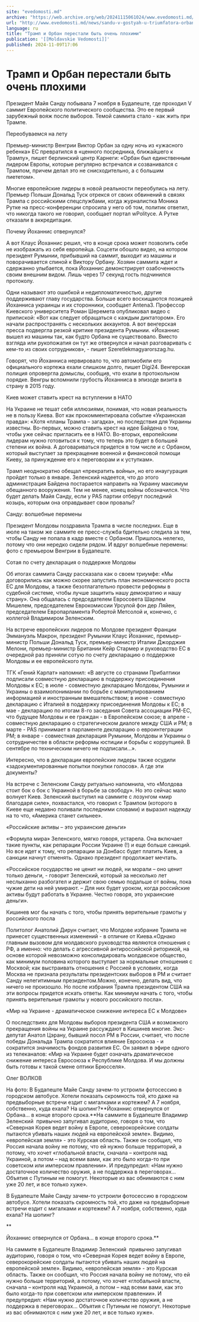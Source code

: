 ```yaml
---
site: "evedomosti.md"
archive: "https://web.archive.org/web/20241115061024/www.evedomosti.md/news/sandu-v-gostyah-u-triumfatora-orbana"
url: "http://www.evedomosti.md/news/sandu-v-gostyah-u-triumfatora-orbana"
language: ru
title: "Трамп и Орбан перестали быть очень плохими"
publication: '[[Moldavskie Vedomosti]]'
published: 2024-11-09T17:06
---
```


# Трамп и Орбан перестали быть очень плохими

Президент Майя Санду побывала 7 ноября в Будапеште, где проходил V саммит Европейского политического сообщества. Это ее первый зарубежный вояж после выборов. Темой саммита стало - как жить при Трампе.

Переобуваемся на лету

Премьер-министр Венгрии Виктор Орбан за одну ночь из «ужасного ребенка» ЕС превратился в «ценного посредника, ближайшего к Трампу», пишет берлинский центр Карнеги: «Орбан был единственным лидером Европы, которые регулярно встречался и созванивался с Трампом, причем делал это не снисходительно, а с большим пиететом».

Многие европейские лидеры в новой реальности переобулись на лету. Премьер Польши Дональд Туск отрекся от своих обвинений в связях Трампа с российскими спецслужбами, когда журналистка Моника Рутке на пресс-конференции спросила у него об том, политик ответил, что никогда такого не говорил, сообщает портал wPolityce. А Рутке отказали в аккредитации.

Почему Йоханнис отвернулся?

А вот Клаус Йоханнис решил, что в конце срока может позволить себе не изображать из себя европейца. Соцсети обошло видео, на котором президент Румынии, прибывший на саммит, выходит из машины и поворачивается спиной к Виктору Орбану. Хозяин саммита ждет и сдержанно улыбается, пока Йоханнис демонстрирует озабоченность своим внешним видом. Лишь через 17 секунд гость подчинился протоколу.

Одни называют это ошибкой и недипломатичностью, другие поддерживают главу государства. Больше всего восхищаются позицией Йоханниса украинцы и их сторонники, сообщает Antena3. Профессор Киевского университета Роман Шеремета опубликовал видео с припиской: «Вот как следует обращаться с каждым диктатором». Его начали распространять с нескольких аккаунтов. А вот венгерская пресса подвергла резкой критике президента Румынии. «Йоханнис вышел из машины так, как будто Орбана не существовало. Вместо взгляда или рукопожатия он тут же отвернулся и начал разговаривать с кем-то из своих сотрудников», - пишет Szeretlekmagyarorszag.hu.

Говорят, что Йоханниса нервировало то, что автомобили его официального кортежа ехали слишком долго, пишет Digi24. Венгерская полиция опровергла домыслы, сообщив, что ехали в протокольном порядке. Венгры вспомнили грубость Йоханниса в эпизоде визита в страну в 2015 году.

Киев может ставить крест на вступлении в НАТО

На Украине не тешат себя иллюзиями, понимая, что новая реальность не в пользу Киева. Вот как прокомментировала событие «Украинская правда»: «Хотя «планы Трампа – загадка», но последствия для Украины известны. Во-первых, можно ставить крест на идее Байдена о том, чтобы уже сейчас пригласить ее в НАТО. Во-вторых, европейским лидерам нужно готовиться к тому, что теперь это будет в большей степени их война. А договариваться придется в том числе и с Орбаном, который выступает за прекращение военной и финансовой помощи Киеву, за принуждение его к переговорам и к уступкам».

Трамп неоднократно обещал «прекратить войны», но его инаугурация пройдет только в январе. Зеленский надеется, что до этого администрация Байдена постарается направить на Украину максимум обещанного вооружения. Тем не менее, конец войны обозначился. Что будет делать Майя Санду, если у PAS партии отберут последний козырь, которым она оправдывает свои провалы?

Санду: волшебные перемены

Президент Молдовы поздравила Трампа в числе последних. Еще в июле на таком же саммите ее пресс-служба бдительно следила за тем, чтобы Санду не попала в кадр вместе с Орбаном. Пришлось нелегко, потому что они нередко сидели рядом. И вдруг волшебные перемены: фото с премьером Венгрии в Будапеште.

Сотая по счету декларация о поддержке Молдовы

Об итогах саммита Санду рассказала как о своем триумфе: «Мы договорились как можно скорее запустить план экономического роста ЕС для Молдовы, а также безотлагательно провести реформы в судебной системе, чтобы лучше защитить нашу демократию и нашу страну». Она общалась с председателем Евросовета Шарлем Мишелем, председателем Еврокомиссии Урсулой фон дер Ляйен, председателем Европарламента Робертой Метсолой и, конечно, с коллегой Владимиром Зеленским.

На встрече европейских лидеров по Молдове президент Франции Эммануэль Макрон, президент Румынии Клаус Йоханнис, премьер-министр Польши Дональд Туск, премьер-министр Италии Джорджия Мелони, премьер-министр Британии Кейр Стармер и руководство ЕС в очередной раз приняли сотую по счету декларацию о поддержке Молдовы и ее европейского пути.

ТГК «Гений Карпат» напомнил: «В августе со странами Прибалтики подписали совместную декларацию в поддержку присоединения Молдовы к ЕС; в июле - совместную декларацию Молдовы, Румынии и Украины о взаимопонимании по борьбе с манипулированием информацией и иностранным вмешательством; в июне - совместную декларацию с Италией в поддержку присоединения Молдовы к ЕС; в мае - декларацию по итогам 8-го заседания Совета ассоциации РМ-ЕС, что будущее Молдовы и ее граждан - в Европейском союзе; в апреле - совместную декларацию о стратегическом диалоге между США и РМ; в марте - PAS принимает в парламенте декларацию о евроинтеграции РМ; в январе - совместная декларация Румынии, Молдовы и Украины о сотрудничестве в области реформы юстиции и борьбы с коррупцией. В сентябре по техническим ничего не подписали…».

Интересно, что в декларации европейские лидеры также осудили «задокументированные попытки покупки голосов». А где эти документы?

На встрече с Зеленским Санду ритуально напомнила, что «Молдова стоит бок о бок с Украиной в борьбе за свободу». Но это сейчас мало волнует Киев. Зеленский выступил на саммите с лозунгом «мир благодаря силе», похвастался, что говорил с Трампом (которого в Киеве еще недавно поливали последними словами) и выразил надежду на то что, «Америка станет сильнее».

«Российские активы – это украинские деньги»

«Формула мира» Зеленского, мягко говоря, устарела. Она включает такие пункты, как репарации России Украине (!) и еще больше санкций. Но все идет к тому, что репарации за Донбасс будет платить Киев, а санкции начнут отменять. Однако президент продолжает мечтать.

«Российское государство не ценит ни людей, ни морали – оно ценит только деньги, - говорит Зеленский, который за несколько лет неслыханно разбогател и держит свою семью подальше от войны, пока чужие дети на ней умирают. – Для них будет уроком, когда российские активы будут работать в Украине. Честно говоря, это украинские деньги».

Кишинев мог бы начать с того, чтобы принять верительные грамоты у российского посла

Политолог Анатолий Дирун считает, что Молдове избрание Трампа не принесет существенных изменений - в отличие от Киева.«Однако главным вызовом для молдавского руководства являются отношения с РФ, а именно: что делать с агрессивной антироссийской риторикой, на основе которой невозможно консолидировать молдавское общество, как минимум половина которого выступает за нормальные отношения с Москвой; как выстраивать отношения с Россией в условиях, когда Москва не признала результаты президентских выборов в РМ и считает Санду нелегитимным президентом.Можно, конечно, делать вид, что ничего не произошло. Но после избрания Трампа президентом США на эти вопросы придется искать ответы. Как минимум начать с того, чтобы принять верительные грамоты у нового российского посла».

«Мир на Украине - драматическое снижение интереса ЕС к Молдове»

О последствиях для Молдовы выборов президента США и возможного прекращения войны на Украине рассуждают в Кишинев многие. Экс-депутат Анатол Цэрану, бывший посол РМ в России, считает, что после победы Дональда Трампа сократится влияние Евросоюза - и сократится значимость фондов развития ЕС. Он заявил в эфире одного из телеканалов: «Мир на Украине будет означать драматическое снижение интереса Евросоюза к Республике Молдова. И мы должны быть готовы к такой смене оптики Брюсселя».

Олег ВОЛКОВ

На фото: В Будапеште Майе Санду зачем-то устроили фотосессию в городском автобусе. Хотели показать скромность той, кто даже на предвыборные встречи ездит с мигалками и кортежем? А 7 ноября, собственно, куда ехала? На шопинг?**Йоханнис отвернулся от Орбана... в конце второго срока.**На саммите в Будапеште Владимир Зеленский  привычно запугивал аудиторию, говоря о том, что «Северная Корея ведет войну в Европе, северокорейские солдаты пытаются убивать наших людей на европейской земле». Видимо, «европейская земля» - это Курская область. Также он сообщил, что Россия начала войну не потому, что ей нужно больше территорий, а потому, что хочет «глобальной власти, сначала – контроля над Украиной, а потом – над всеми вами, как это было когда-то при советском или имперском правлении». И предупредил: «Нам нужно достаточное количество оружия, а не поддержка в переговорах… Объятия с Путиным не помогут. Некоторые из вас обнимаются с ним уже 20 лет, и все только хуже».

В Будапеште Майе Санду зачем-то устроили фотосессию в городском автобусе. Хотели показать скромность той, кто даже на предвыборные встречи ездит с мигалками и кортежем? А 7 ноября, собственно, куда ехала? На шопинг?

**

Йоханнис отвернулся от Орбана... в конце второго срока.**

На саммите в Будапеште Владимир Зеленский  привычно запугивал аудиторию, говоря о том, что «Северная Корея ведет войну в Европе, северокорейские солдаты пытаются убивать наших людей на европейской земле». Видимо, «европейская земля» - это Курская область. Также он сообщил, что Россия начала войну не потому, что ей нужно больше территорий, а потому, что хочет «глобальной власти, сначала – контроля над Украиной, а потом – над всеми вами, как это было когда-то при советском или имперском правлении». И предупредил: «Нам нужно достаточное количество оружия, а не поддержка в переговорах… Объятия с Путиным не помогут. Некоторые из вас обнимаются с ним уже 20 лет, и все только хуже».